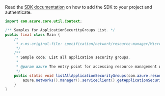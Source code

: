 Read the [SDK documentation](https://github.com/Azure/azure-sdk-for-java/blob/azure-resourcemanager_2.12.0/sdk/resourcemanager/azure-resourcemanager/README.md) on how to add the SDK to your project and authenticate.

```java
import com.azure.core.util.Context;

/** Samples for ApplicationSecurityGroups List. */
public final class Main {
    /*
     * x-ms-original-file: specification/network/resource-manager/Microsoft.Network/stable/2021-05-01/examples/ApplicationSecurityGroupListAll.json
     */
    /**
     * Sample code: List all application security groups.
     *
     * @param azure The entry point for accessing resource management APIs in Azure.
     */
    public static void listAllApplicationSecurityGroups(com.azure.resourcemanager.AzureResourceManager azure) {
        azure.networks().manager().serviceClient().getApplicationSecurityGroups().list(Context.NONE);
    }
}
```
